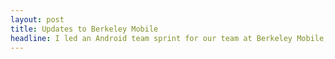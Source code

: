 ```yaml
---
layout: post
title: Updates to Berkeley Mobile
headline: I led an Android team sprint for our team at Berkeley Mobile, an ASUC commissioned software project.
---
```




